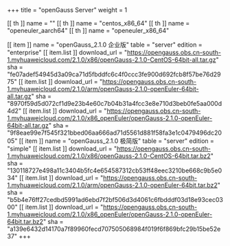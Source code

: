 +++
title = "openGauss Server"
weight = 1

[[ th ]]
    name = ""
[[ th ]]
    name = "centos_x86_64"
[[ th ]]
    name = "openeuler_aarch64"
[[ th ]]
    name = "openeuler_x86_64"

[[ item ]]
    name = "openGauss_2.1.0 企业版"
    table = "server"
    edition = "enterprise"
    [[ item.list ]]
        download_url = "https://opengauss.obs.cn-south-1.myhuaweicloud.com/2.1.0/x86/openGauss-2.1.0-CentOS-64bit-all.tar.gz"
        sha = "fe07adef54945d3a09ca71d5fbddfc6c4f0ccc3fe900d692fcb8f57be76d2975"
    [[ item.list ]]
        download_url = "https://opengauss.obs.cn-south-1.myhuaweicloud.com/2.1.0/arm/openGauss-2.1.0-openEuler-64bit-all.tar.gz"
        sha = "8970f59d5d072cf1d9e23b4e60c7b04b31a4fcc3e8e710d3beb0fe5aa000d4d2"
    [[ item.list ]]
        download_url = "https://opengauss.obs.cn-south-1.myhuaweicloud.com/2.1.0/x86_openEuler/openGauss-2.1.0-openEuler-64bit-all.tar.gz"
        sha = "9f8eae99e7f545f321bbed06aa666ad71d5561d881f58fa3e1c0479496dc2005"
[[ item ]]
    name = "openGauss_2.1.0 极简版"
    table = "server"
     edition = "simple"
    [[ item.list ]]
        download_url = "https://opengauss.obs.cn-south-1.myhuaweicloud.com/2.1.0/x86/openGauss-2.1.0-CentOS-64bit.tar.bz2"
        sha = "130118727e498a11c3404b5fc4e654587312cb53ff48eec3210be668c9b5e034"
    [[ item.list ]]
        download_url = "https://opengauss.obs.cn-south-1.myhuaweicloud.com/2.1.0/arm/openGauss-2.1.0-openEuler-64bit.tar.bz2"
        sha = "b5b4e76ff27cedbd5991ad6ebd7f2bf506d3d4061c6fbdddf03d18e93cec0300"
    [[ item.list ]]
        download_url = "https://opengauss.obs.cn-south-1.myhuaweicloud.com/2.1.0/x86_openEuler/openGauss-2.1.0-openEuler-64bit.tar.bz2"
        sha = "a139e6432d14170a7f89960fecd707505068984f019f6f869bfc29b15be52e37"
+++
